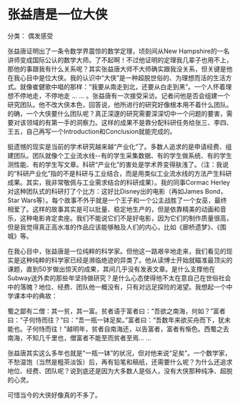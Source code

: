 # 张益唐是一位大侠

分类： 偶发感受

张益唐证明出了一条令数学界震惊的数学定理，顷刻间从New Hampshire的一名讲师变成国际公认的数学大师。了不起啊！不过他证明的定理我几辈子也用不上，那他的事跟我有什么关系呢？其实张益唐大师不大师确实跟我没关系，但关键是他在我心目中是位大侠。我的认识中“大侠”是一种超脱世俗的、为理想而活的生活方式。就像崔健歌中唱的那样：“我要从南走到北，还要从白走到黑”。一个人怀着理想不停地走，不停地走 ... ... 。张益唐有一次接受采访。记者问他是否会组建一个研究团队。他不改大侠本色，回答说，他所进行的研究好像根本用不着什么团队。的确，一个大侠要什么团队呢？真正深邃的研究需要深深切中一个问题的要害，需要对该领域的有第一手的洞察力。这样的成果不是靠分配科研任务给张三、李四、王五，自己再写一个Introduction和Conclusion就能完成的。

挺遗憾的现实是当前的学术研究越来越“产业化”了。多数人追求的是申请经费、组建团队。团队就像个工业流水线--有的学生采集数据、有的学生做系统、有的学生测性能、有的学生写文章。科研“产业化”的害处是学术界变得肤浅了。（注：我说的“科研产业化”指的不是科研与工业结合，而是用类似工业流水线的方法产生科研成果。其实，我非常敬佩与工业需求结合的科研成果）。我的同事Cormac Herley对这种团队式的科研打了个比方：这好比Disney出的电影（再如James Bond，Star Wars等）。每个故事不外乎就是一个王子和一个公主战胜了一个女巫，最终相爱了。这样的故事其实是可以批量、稳定地生产的，但是依靠精美的动画和音乐，这种电影肯定卖座。我们不能说它们不是好电影，因为它们的制作质量很高，但是我觉得真正高水准的作品应该能够触及人们的内心，比如《廊桥遗梦》、《围城》等。

在我心目中，张益唐是一位纯粹的科学家。但他这一路艰辛地走来，我们看见的现实是这种纯粹的科学家已经是濒临绝迹的异类了。他从读博士开始就瞄准最顶尖的课题，直到50岁做出惊天的成果，其间几乎没有发表文章。是什么支撑他在Subway送外卖的那些年坚持做研究？是什么心态使得他不太在意自己在世俗社会中的落魄？地位、经费、团队他一概没有，只有对远足探险的渴望。我想起一个中学课本中的典故：

蜀之鄙有二僧：其一贫，其一富。贫者语于富者曰：“吾欲之南海，何如？”富者曰：“子何恃而往？”曰：“吾一瓶一钵足矣。”富者曰：“吾数年来欲买舟而下，犹未能也。子何恃而往！”越明年，贫者自南海还，以告富者，富者有惭色。西蜀之去南海，不知几千里也，僧富者不能至而贫者至焉... ...

张益唐其实这么多年也就是“一瓶一钵”的状况，但对他来说“足矣”。一个数学家，不愁温饱（当然是粗茶淡饭）后，再有铅笔和稿纸，还需要什么呢？为什么还追求地位、经费、团队呢？说到底还是因为大多数人是俗人，没有大侠那种纯净、超脱的心灵。

可惜当今的大侠好像真的不多了。
